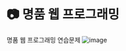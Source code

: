 # :camera: 명품 웹 프로그래밍
명품 웹 프로그래밍 연습문제
![image](https://user-images.githubusercontent.com/58512335/128809935-dcf3c828-499f-4e42-b188-11b3142096f4.png)
